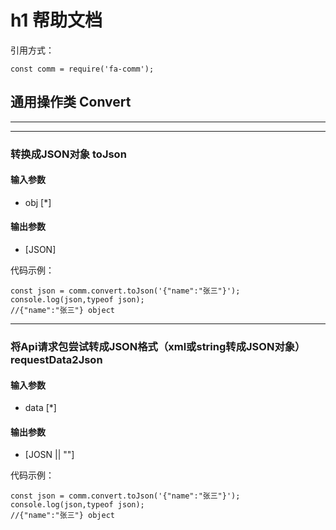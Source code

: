 # h1 帮助文档
引用方式：
```
const comm = require('fa-comm');
```

## 通用操作类 Convert
---
***
### 转换成JSON对象 toJson
#### 输入参数
* obj [*]

#### 输出参数
* [JSON]

代码示例：
```
const json = comm.convert.toJson('{"name":"张三"}');
console.log(json,typeof json);
//{"name":"张三"} object
```
---
### 将Api请求包尝试转成JSON格式（xml或string转成JSON对象） requestData2Json
#### 输入参数
* data [*]

#### 输出参数
* \[JOSN || ""]

代码示例：
```
const json = comm.convert.toJson('{"name":"张三"}');
console.log(json,typeof json);
//{"name":"张三"} object
```
